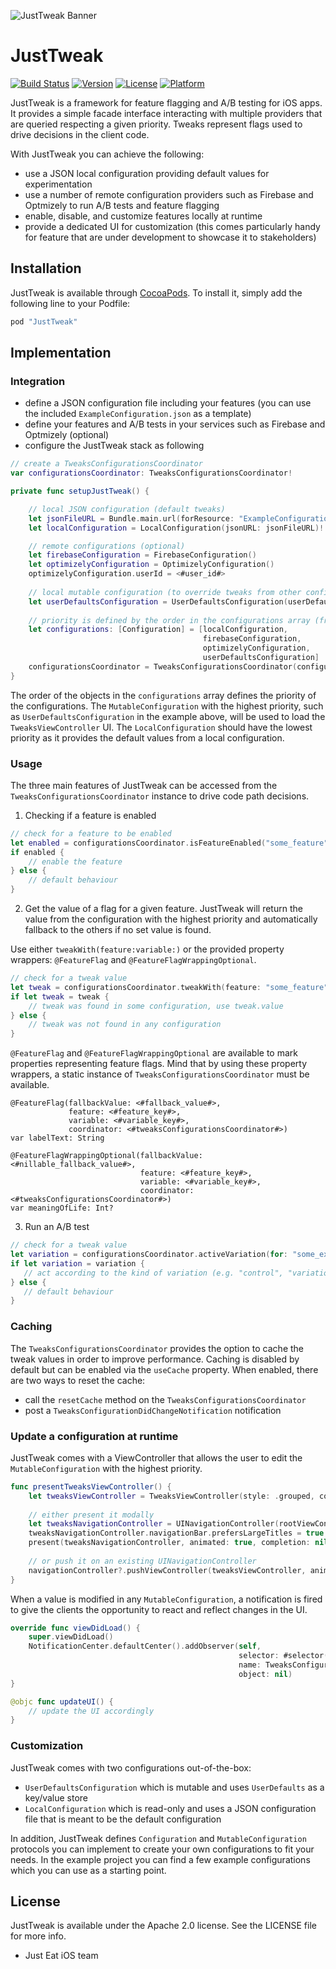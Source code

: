 ![JustTweak Banner](./img/just_tweak_banner.png)

# JustTweak

[![Build Status](https://travis-ci.org/justeat/JustTweak.svg?branch=master)](https://travis-ci.org/justeat/JustTweak)
[![Version](https://img.shields.io/cocoapods/v/JustTweak.svg?style=flat)](http://cocoapods.org/pods/JustTweak)
[![License](https://img.shields.io/cocoapods/l/JustTweak.svg?style=flat)](http://cocoapods.org/pods/JustTweak)
[![Platform](https://img.shields.io/cocoapods/p/JustTweak.svg?style=flat)](http://cocoapods.org/pods/JustTweak)

JustTweak is a framework for feature flagging and A/B testing for iOS apps.
It provides a simple facade interface interacting with multiple providers that are queried respecting a given priority.
Tweaks represent flags used to drive decisions in the client code. 

With JustTweak you can achieve the following:

- use a JSON local configuration providing default values for experimentation 
- use a number of remote configuration providers such as Firebase and Optmizely to run A/B tests and feature flagging   
- enable, disable, and customize features locally at runtime
- provide a dedicated UI for customization (this comes particularly handy for feature that are under development to showcase it to stakeholders)


## Installation

JustTweak is available through [CocoaPods](http://cocoapods.org). To install it, simply add the following line to your Podfile:

```ruby
pod "JustTweak"
```

## Implementation

### Integration

- define a JSON configuration file including your features (you can use the included `ExampleConfiguration.json` as a template)
- define your features and A/B tests in your services such as Firebase and Optmizely (optional)
- configure the JustTweak stack as following

```swift
// create a TweaksConfigurationsCoordinator
var configurationsCoordinator: TweaksConfigurationsCoordinator!

private func setupJustTweak() {

    // local JSON configuration (default tweaks)
    let jsonFileURL = Bundle.main.url(forResource: "ExampleConfiguration", withExtension: "json")!
    let localConfiguration = LocalConfiguration(jsonURL: jsonFileURL)!

    // remote configurations (optional)
    let firebaseConfiguration = FirebaseConfiguration()
    let optimizelyConfiguration = OptimizelyConfiguration()
    optimizelyConfiguration.userId = <#user_id#>
    
    // local mutable configuration (to override tweaks from other configurations)
    let userDefaultsConfiguration = UserDefaultsConfiguration(userDefaults: UserDefaults.standard)
    
    // priority is defined by the order in the configurations array (from low to high)
    let configurations: [Configuration] = [localConfiguration,
                                           firebaseConfiguration,
                                           optimizelyConfiguration,
                                           userDefaultsConfiguration]
    configurationsCoordinator = TweaksConfigurationsCoordinator(configurations: configurations)
}
```

The order of the objects in the `configurations` array defines the priority of the configurations. The `MutableConfiguration` with the highest priority, such as `UserDefaultsConfiguration` in the example above, will be used to load the `TweaksViewController` UI. The `LocalConfiguration` should have the lowest priority as it provides the default values from a local configuration.


### Usage

The three main features of JustTweak can be accessed from the `TweaksConfigurationsCoordinator` instance to drive code path decisions.

1. Checking if a feature is enabled

```swift
// check for a feature to be enabled
let enabled = configurationsCoordinator.isFeatureEnabled("some_feature")
if enabled {
    // enable the feature
} else {
    // default behaviour
}
```

2. Get the value of a flag for a given feature. JustTweak will return the value from the configuration with the highest priority and automatically fallback to the others if no set value is found.

Use either `tweakWith(feature:variable:)` or the provided property wrappers: `@FeatureFlag` and `@FeatureFlagWrappingOptional`.

```swift
// check for a tweak value
let tweak = configurationsCoordinator.tweakWith(feature: "some_feature", variable: "some_flag")
if let tweak = tweak {
    // tweak was found in some configuration, use tweak.value
} else {
    // tweak was not found in any configuration
}
```

`@FeatureFlag` and `@FeatureFlagWrappingOptional` are available to mark properties representing feature flags. Mind that by using these property wrappers, a static instance of `TweaksConfigurationsCoordinator` must be available.

```
@FeatureFlag(fallbackValue: <#fallback_value#>,
             feature: <#feature_key#>,
             variable: <#variable_key#>,
             coordinator: <#tweaksConfigurationsCoordinator#>)
var labelText: String
```

```
@FeatureFlagWrappingOptional(fallbackValue: <#nillable_fallback_value#>,
                             feature: <#feature_key#>,
                             variable: <#variable_key#>,
                             coordinator: <#tweaksConfigurationsCoordinator#>)
var meaningOfLife: Int?
```

3. Run an A/B test

```swift
// check for a tweak value
let variation = configurationsCoordinator.activeVariation(for: "some_experiment")
if let variation = variation {
   // act according to the kind of variation (e.g. "control", "variation_1")
} else {
   // default behaviour
}
```


### Caching

The `TweaksConfigurationsCoordinator` provides the option to cache the tweak values in order to improve performance. Caching is disabled by default but can be enabled via the `useCache` property. When enabled, there are two ways to reset the cache:

- call the `resetCache` method on the  `TweaksConfigurationsCoordinator`
- post a `TweaksConfigurationDidChangeNotification` notification

### Update a configuration at runtime

JustTweak comes with a ViewController that allows the user to edit the `MutableConfiguration` with the highest priority.

```swift
func presentTweaksViewController() {
    let tweaksViewController = TweaksViewController(style: .grouped, configurationsCoordinator: configurationsCoordinator)
    
    // either present it modally
    let tweaksNavigationController = UINavigationController(rootViewController:tweaksViewController)
    tweaksNavigationController.navigationBar.prefersLargeTitles = true
    present(tweaksNavigationController, animated: true, completion: nil)
    
    // or push it on an existing UINavigationController
    navigationController?.pushViewController(tweaksViewController, animated: true)
}
```

When a value is modified in any `MutableConfiguration`, a notification is fired to give the clients the opportunity to react and reflect changes in the UI.

```swift
override func viewDidLoad() {
    super.viewDidLoad()
    NotificationCenter.defaultCenter().addObserver(self,
                                                   selector: #selector(updateUI),
                                                   name: TweaksConfigurationDidChangeNotification,
                                                   object: nil)
}

@objc func updateUI() {
    // update the UI accordingly
}
```


### Customization

JustTweak comes with two configurations out-of-the-box:

- `UserDefaultsConfiguration` which is mutable and uses `UserDefaults` as a key/value store 
- `LocalConfiguration` which is read-only and uses a JSON configuration file that is meant to be the default configuration

In addition, JustTweak defines `Configuration` and `MutableConfiguration` protocols you can implement to create your own configurations to fit your needs. In the example project you can find a few example configurations which you can use as a starting point.


## License

JustTweak is available under the Apache 2.0 license. See the LICENSE file for more info.


- Just Eat iOS team
